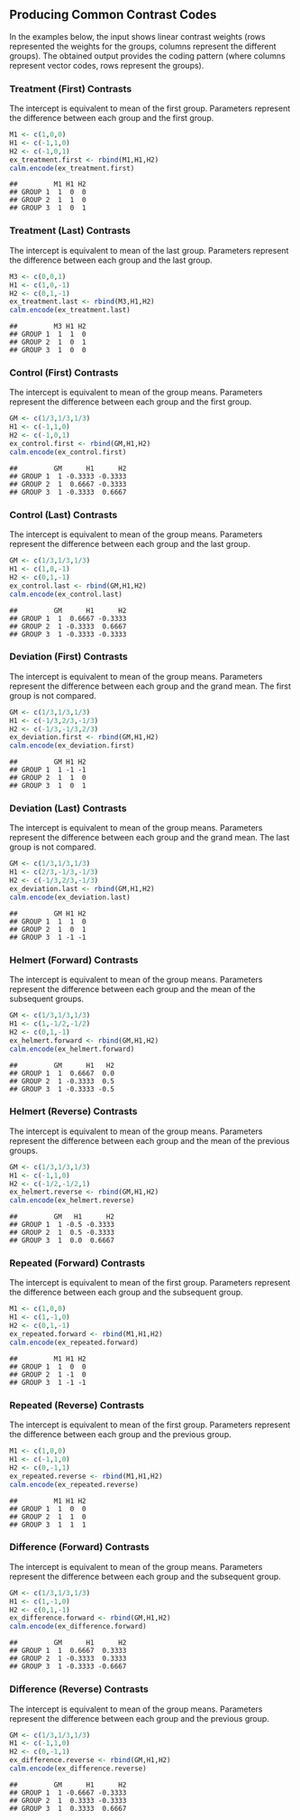 
## Producing Common Contrast Codes

In the examples below, the input shows linear contrast weights (rows represented the weights for the groups, columns represent the different groups). The obtained output provides the coding pattern (where columns represent vector codes, rows represent the groups).

### Treatment (First) Contrasts

The intercept is equivalent to mean of the first group. Parameters represent the difference between each group and the first group. 


```r
M1 <- c(1,0,0)
H1 <- c(-1,1,0)
H2 <- c(-1,0,1)
ex_treatment.first <- rbind(M1,H1,H2)
calm.encode(ex_treatment.first)
```

```
##         M1 H1 H2
## GROUP 1  1  0  0
## GROUP 2  1  1  0
## GROUP 3  1  0  1
```

### Treatment (Last) Contrasts

The intercept is equivalent to mean of the last group. Parameters represent the difference between each group and the last group. 


```r
M3 <- c(0,0,1)
H1 <- c(1,0,-1)
H2 <- c(0,1,-1)
ex_treatment.last <- rbind(M3,H1,H2)
calm.encode(ex_treatment.last)
```

```
##         M3 H1 H2
## GROUP 1  1  1  0
## GROUP 2  1  0  1
## GROUP 3  1  0  0
```

### Control (First) Contrasts

The intercept is equivalent to mean of the group means. Parameters represent the difference between each group and the first group. 


```r
GM <- c(1/3,1/3,1/3)
H1 <- c(-1,1,0)
H2 <- c(-1,0,1)
ex_control.first <- rbind(GM,H1,H2)
calm.encode(ex_control.first)
```

```
##         GM      H1      H2
## GROUP 1  1 -0.3333 -0.3333
## GROUP 2  1  0.6667 -0.3333
## GROUP 3  1 -0.3333  0.6667
```

### Control (Last) Contrasts

The intercept is equivalent to mean of the group means. Parameters represent the difference between each group and the last group. 


```r
GM <- c(1/3,1/3,1/3)
H1 <- c(1,0,-1)
H2 <- c(0,1,-1)
ex_control.last <- rbind(GM,H1,H2)
calm.encode(ex_control.last)
```

```
##         GM      H1      H2
## GROUP 1  1  0.6667 -0.3333
## GROUP 2  1 -0.3333  0.6667
## GROUP 3  1 -0.3333 -0.3333
```

### Deviation (First) Contrasts

The intercept is equivalent to mean of the group means. Parameters represent the difference between each group and the grand mean. The first group is not compared. 


```r
GM <- c(1/3,1/3,1/3)
H1 <- c(-1/3,2/3,-1/3)
H2 <- c(-1/3,-1/3,2/3)
ex_deviation.first <- rbind(GM,H1,H2)
calm.encode(ex_deviation.first)
```

```
##         GM H1 H2
## GROUP 1  1 -1 -1
## GROUP 2  1  1  0
## GROUP 3  1  0  1
```

### Deviation (Last) Contrasts

The intercept is equivalent to mean of the group means. Parameters represent the difference between each group and the grand mean. The last group is not compared. 


```r
GM <- c(1/3,1/3,1/3)
H1 <- c(2/3,-1/3,-1/3)
H2 <- c(-1/3,2/3,-1/3)
ex_deviation.last <- rbind(GM,H1,H2)
calm.encode(ex_deviation.last)
```

```
##         GM H1 H2
## GROUP 1  1  1  0
## GROUP 2  1  0  1
## GROUP 3  1 -1 -1
```

### Helmert (Forward) Contrasts

The intercept is equivalent to mean of the group means. Parameters represent the difference between each group and the mean of the subsequent groups. 


```r
GM <- c(1/3,1/3,1/3)
H1 <- c(1,-1/2,-1/2)
H2 <- c(0,1,-1)
ex_helmert.forward <- rbind(GM,H1,H2)
calm.encode(ex_helmert.forward)
```

```
##         GM      H1   H2
## GROUP 1  1  0.6667  0.0
## GROUP 2  1 -0.3333  0.5
## GROUP 3  1 -0.3333 -0.5
```

### Helmert (Reverse) Contrasts

The intercept is equivalent to mean of the group means. Parameters represent the difference between each group and the mean of the previous groups. 


```r
GM <- c(1/3,1/3,1/3)
H1 <- c(-1,1,0)
H2 <- c(-1/2,-1/2,1)
ex_helmert.reverse <- rbind(GM,H1,H2)
calm.encode(ex_helmert.reverse)
```

```
##         GM   H1      H2
## GROUP 1  1 -0.5 -0.3333
## GROUP 2  1  0.5 -0.3333
## GROUP 3  1  0.0  0.6667
```

### Repeated (Forward) Contrasts

The intercept is equivalent to mean of the first group. Parameters represent the difference between each group and the subsequent group. 


```r
M1 <- c(1,0,0)
H1 <- c(1,-1,0)
H2 <- c(0,1,-1)
ex_repeated.forward <- rbind(M1,H1,H2)
calm.encode(ex_repeated.forward)
```

```
##         M1 H1 H2
## GROUP 1  1  0  0
## GROUP 2  1 -1  0
## GROUP 3  1 -1 -1
```

### Repeated (Reverse) Contrasts

The intercept is equivalent to mean of the first group. Parameters represent the difference between each group and the previous group. 


```r
M1 <- c(1,0,0)
H1 <- c(-1,1,0)
H2 <- c(0,-1,1)
ex_repeated.reverse <- rbind(M1,H1,H2)
calm.encode(ex_repeated.reverse)
```

```
##         M1 H1 H2
## GROUP 1  1  0  0
## GROUP 2  1  1  0
## GROUP 3  1  1  1
```

### Difference (Forward) Contrasts

The intercept is equivalent to mean of the group means. Parameters represent the difference between each group and the subsequent group. 


```r
GM <- c(1/3,1/3,1/3)
H1 <- c(1,-1,0)
H2 <- c(0,1,-1)
ex_difference.forward <- rbind(GM,H1,H2)
calm.encode(ex_difference.forward)
```

```
##         GM      H1      H2
## GROUP 1  1  0.6667  0.3333
## GROUP 2  1 -0.3333  0.3333
## GROUP 3  1 -0.3333 -0.6667
```

### Difference (Reverse) Contrasts

The intercept is equivalent to mean of the group means. Parameters represent the difference between each group and the previous group. 


```r
GM <- c(1/3,1/3,1/3)
H1 <- c(-1,1,0)
H2 <- c(0,-1,1)
ex_difference.reverse <- rbind(GM,H1,H2)
calm.encode(ex_difference.reverse)
```

```
##         GM      H1      H2
## GROUP 1  1 -0.6667 -0.3333
## GROUP 2  1  0.3333 -0.3333
## GROUP 3  1  0.3333  0.6667
```
